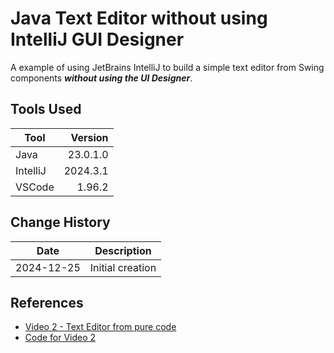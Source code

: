 # Java Text Editor without using IntelliJ GUI Designer

A example of using JetBrains IntelliJ to build a simple text editor from Swing components _**without using the UI Designer**_.

## Tools Used

| Tool     |  Version |
|----------|---------:|
| Java     | 23.0.1.0 |
| IntelliJ | 2024.3.1 |
| VSCode   |   1.96.2 |

## Change History

| Date       | Description      |
|------------|------------------|
| 2024-12-25 | Initial creation |

## References

* [Video 2 - Text Editor from pure code](https://www.youtube.com/watch?v=GNhXvXXogeY)
* [Code for Video 2](https://docs.google.com/document/d/e/2PACX-1vTfOjBp7UUXIWb74ILu8vUGG6jZLfgZwGzLWLDBmY8yyhzA3K2F4sb6f813dbisWl2-ZrwHaSgbsuQN/pub)